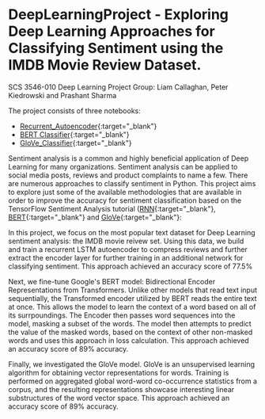 # DeepLearningProject - Exploring Deep Learning Approaches for Classifying Sentiment using the IMDB Movie Review Dataset.

SCS 3546-010 Deep Learning Project
Group: Liam Callaghan, Peter Kiedrowski and Prashant Sharma

The project consists of three notebooks:
* [Recurrent_Autoencoder](https://github.com/peterkd/DeepLearningProject/blob/main/Recurrent%20LSTM%20Autoencoder/Recurrent_Autoencoder.ipynb){:target="_blank"}
* [BERT Classifier](https://github.com/peterkd/DeepLearningProject/blob/main/BERT/BERT_Classifier.ipynb){:target="_blank"}
* [GloVe_Classifier](https://github.com/peterkd/DeepLearningProject/blob/main/Glove_Classifier.ipynb){:target="_blank"}

Sentiment analysis is a common and highly beneficial application of Deep Learning for many organizations. Sentiment analysis can be applied to social media posts, reviews and product complaints to name a few. There are numerous approaches to classify sentiment in Python. This project aims to explore just some of the available methodologies that are available in order to improve the accuracy for sentiment classification based on the TensorFlow Sentiment Analysis tutorial ([RNN](https://www.tensorflow.org/tutorials/text/text_classification_rnn){:target="_blank"}, [BERT](https://www.tensorflow.org/tutorials/text/classify_text_with_bert){:target="_blank"} and [GloVe](https://www.tensorflow.org/tutorials/text/word_embeddings){:target="_blank"}: 

In this project, we focus on the most popular text dataset for Deep Learning sentiment analysis: the IMDB movie reivew set. Using this data, we build and train a recurrent LSTM autoencoder to compress reviews and further extract the encoder layer for further training in an additional network for classifying sentiment. This approach achieved an accuracy score of 77.5%

Next, we fine-tune Google's BERT model: Bidirectional Encoder Representations from Transformers. Unlike other models that read text input sequentially, the Transformed encoder utilized by BERT reads the entire text at once. This allows the model to learn the context of a word based on all of its surrpoundings. The Encoder then passes word sequences into the model, masking a subset of the words. The model then attempts to predict the value of the masked words, based on the context of other non-masked words and uses this approach in loss calculation.
This approach achieved an accuracy score of 89% accuracy.

Finally, we investigated the GloVe model. GloVe is an unsupervised learning algorithm for obtaining vector representations for words. Training is performed on aggregated global word-word co-occurrence statistics from a corpus, and the resulting representations showcase interesting linear substructures of the word vector space.
This approach achieved an accuracy score of 89% accuracy.

